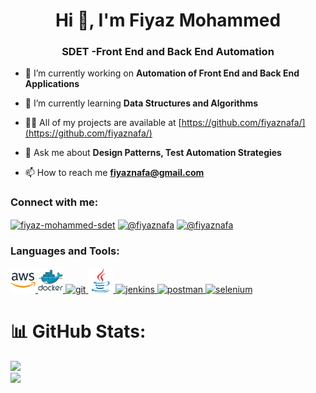 <h1 align="center">Hi 👋, I'm Fiyaz Mohammed</h1>
<h3 align="center">SDET -Front End and Back End Automation </h3>

- 🔭 I’m currently working on **Automation of Front End and Back End Applications**

- 🌱 I’m currently learning **Data Structures and Algorithms**

- 👨‍💻 All of my projects are available at [https://github.com/fiyaznafa/](https://github.com/fiyaznafa/)

- 💬 Ask me about **Design Patterns, Test Automation Strategies**

- 📫 How to reach me **fiyaznafa@gmail.com**

<h3 align="left">Connect with me:</h3>
<p align="left">
<a href="https://linkedin.com/in/fiyaz-mohammed-sdet" target="blank"><img align="center" src="https://raw.githubusercontent.com/rahuldkjain/github-profile-readme-generator/master/src/images/icons/Social/linked-in-alt.svg" alt="fiyaz-mohammed-sdet" height="30" width="40" /></a>
<a href="https://www.hackerearth.com/@fiyaznafa" target="blank"><img align="center" src="https://raw.githubusercontent.com/rahuldkjain/github-profile-readme-generator/master/src/images/icons/Social/hackerearth.svg" alt="@fiyaznafa" height="30" width="40" /></a>
<a href="https://leetcode.com/fiyaznafa/" target="blank"><img align="center" src="https://www.svgrepo.com/show/306328/leetcode.svg" alt="@fiyaznafa" height="30" width="40" /></a>
 
</p>

<h3 align="left">Languages and Tools:</h3>
<p align="left"> <a href="https://aws.amazon.com" target="_blank" rel="noreferrer"> <img src="https://raw.githubusercontent.com/devicons/devicon/master/icons/amazonwebservices/amazonwebservices-original-wordmark.svg" alt="aws" width="40" height="40"/> </a> <a href="https://www.docker.com/" target="_blank" rel="noreferrer"> <img src="https://raw.githubusercontent.com/devicons/devicon/master/icons/docker/docker-original-wordmark.svg" alt="docker" width="40" height="40"/> </a> <a href="https://git-scm.com/" target="_blank" rel="noreferrer"> <img src="https://www.vectorlogo.zone/logos/git-scm/git-scm-icon.svg" alt="git" width="40" height="40"/> </a> <a href="https://www.java.com" target="_blank" rel="noreferrer"> <img src="https://raw.githubusercontent.com/devicons/devicon/master/icons/java/java-original.svg" alt="java" width="40" height="40"/> </a> <a href="https://www.jenkins.io" target="_blank" rel="noreferrer"> <img src="https://www.vectorlogo.zone/logos/jenkins/jenkins-icon.svg" alt="jenkins" width="40" height="40"/> </a> <a href="https://postman.com" target="_blank" rel="noreferrer"> <img src="https://www.vectorlogo.zone/logos/getpostman/getpostman-icon.svg" alt="postman" width="40" height="40"/> </a> <a href="https://www.selenium.dev" target="_blank" rel="noreferrer"> <img src="https://raw.githubusercontent.com/detain/svg-logos/780f25886640cef088af994181646db2f6b1a3f8/svg/selenium-logo.svg" alt="selenium" width="40" height="40"/> </a> </p>

# 📊 GitHub Stats:
![](https://github-readme-streak-stats.herokuapp.com/?user=fiyaznafa&theme=dark&hide_border=false)<br/>
![](https://github-readme-stats.vercel.app/api/top-langs/?username=fiyaznafa&theme=dark&hide_border=false&include_all_commits=false&count_private=false&layout=compact)


